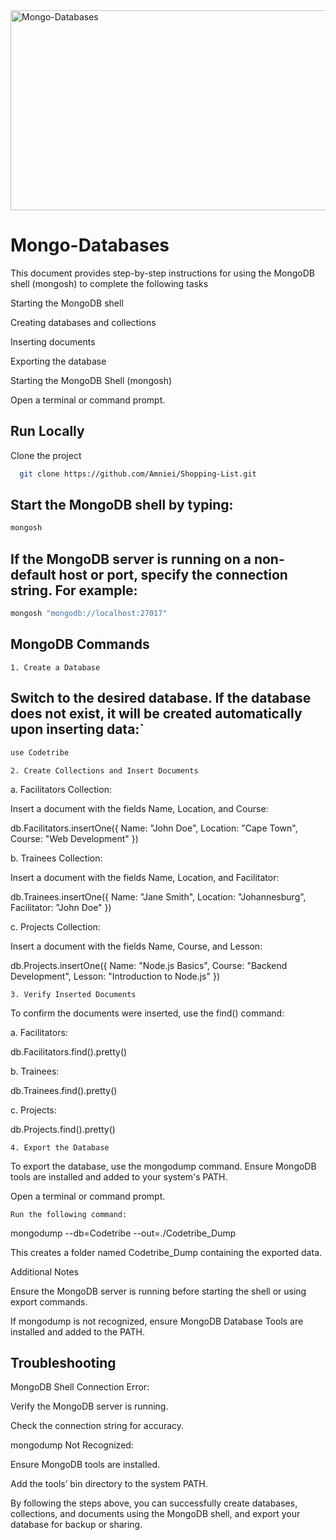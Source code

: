 <img src="https://socialify.git.ci/Nokwanda2000/Mongo-Databases/image?language=1&owner=1&name=1&stargazers=1&theme=Light" alt="Mongo-Databases" width="640" height="320" />

<h1>Mongo-Databases</h1>



<p>This document provides step-by-step instructions for using the MongoDB shell (mongosh) to complete the following tasks</p>

Starting the MongoDB shell

Creating databases and collections

Inserting documents

Exporting the database

Starting the MongoDB Shell (mongosh)

Open a terminal or command prompt.


## Run Locally
Clone the project
```bash
  git clone https://github.com/Amniei/Shopping-List.git
```


## Start the MongoDB shell by typing:
```bash
mongosh
```
## If the MongoDB server is running on a non-default host or port, specify the connection string. For example:
```bash
mongosh "mongodb://localhost:27017"
```
## MongoDB Commands

`1. Create a Database`

## Switch to the desired database. If the database does not exist, it will be created automatically upon inserting data:`
```bash
use Codetribe
```
`2. Create Collections and Insert Documents`

a. Facilitators Collection:

Insert a document with the fields Name, Location, and Course:

db.Facilitators.insertOne({
  Name: "John Doe",
  Location: "Cape Town",
  Course: "Web Development"
})

b. Trainees Collection:

Insert a document with the fields Name, Location, and Facilitator:

db.Trainees.insertOne({
  Name: "Jane Smith",
  Location: "Johannesburg",
  Facilitator: "John Doe"
})

c. Projects Collection:

Insert a document with the fields Name, Course, and Lesson:

db.Projects.insertOne({
  Name: "Node.js Basics",
  Course: "Backend Development",
  Lesson: "Introduction to Node.js"
})

`3. Verify Inserted Documents`

To confirm the documents were inserted, use the find() command:

a. Facilitators:

db.Facilitators.find().pretty()

b. Trainees:

db.Trainees.find().pretty()

c. Projects:

db.Projects.find().pretty()

`4. Export the Database`

To export the database, use the mongodump command. Ensure MongoDB tools are installed and added to your system's PATH.

Open a terminal or command prompt.

`Run the following command:`

mongodump --db=Codetribe --out=./Codetribe_Dump

This creates a folder named Codetribe_Dump containing the exported data.

Additional Notes

Ensure the MongoDB server is running before starting the shell or using export commands.

If mongodump is not recognized, ensure MongoDB Database Tools are installed and added to the PATH.

## Troubleshooting

MongoDB Shell Connection Error:

Verify the MongoDB server is running.

Check the connection string for accuracy.

mongodump Not Recognized:

Ensure MongoDB tools are installed.

Add the tools’ bin directory to the system PATH.

By following the steps above, you can successfully create databases, collections, and documents using the MongoDB shell, and export your database for backup or sharing.


